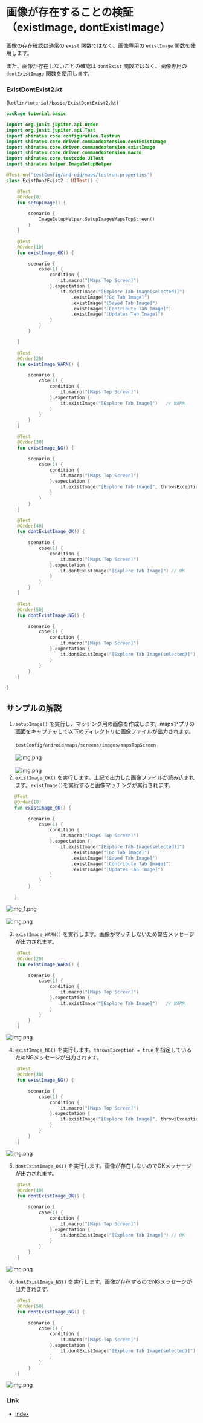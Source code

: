 # 画像が存在することの検証（existImage, dontExistImage）

画像の存在確認は通常の `exist` 関数ではなく、画像専用の `existImage` 関数を使用します。

また、画像が存在しないことの確認は `dontExist` 関数ではなく、画像専用の `dontExistImage` 関数を使用します。

### ExistDontExist2.kt

(`kotlin/tutorial/basic/ExistDontExist2.kt`)

```kotlin
package tutorial.basic

import org.junit.jupiter.api.Order
import org.junit.jupiter.api.Test
import shirates.core.configuration.Testrun
import shirates.core.driver.commandextension.dontExistImage
import shirates.core.driver.commandextension.existImage
import shirates.core.driver.commandextension.macro
import shirates.core.testcode.UITest
import shirates.helper.ImageSetupHelper

@Testrun("testConfig/android/maps/testrun.properties")
class ExistDontExist2 : UITest() {

    @Test
    @Order(0)
    fun setupImage() {

        scenario {
            ImageSetupHelper.SetupImagesMapsTopScreen()
        }
    }

    @Test
    @Order(10)
    fun existImage_OK() {

        scenario {
            case(1) {
                condition {
                    it.macro("[Maps Top Screen]")
                }.expectation {
                    it.existImage("[Explore Tab Image(selected)]")
                        .existImage("[Go Tab Image]")
                        .existImage("[Saved Tab Image]")
                        .existImage("[Contribute Tab Image]")
                        .existImage("[Updates Tab Image]")
                }
            }
        }

    }

    @Test
    @Order(20)
    fun existImage_WARN() {

        scenario {
            case(1) {
                condition {
                    it.macro("[Maps Top Screen]")
                }.expectation {
                    it.existImage("[Explore Tab Image]")   // WARN
                }
            }
        }
    }

    @Test
    @Order(30)
    fun existImage_NG() {

        scenario {
            case(1) {
                condition {
                    it.macro("[Maps Top Screen]")
                }.expectation {
                    it.existImage("[Explore Tab Image]", throwsException = true)   // NG
                }
            }
        }
    }

    @Test
    @Order(40)
    fun dontExistImage_OK() {

        scenario {
            case(1) {
                condition {
                    it.macro("[Maps Top Screen]")
                }.expectation {
                    it.dontExistImage("[Explore Tab Image]") // OK
                }
            }
        }
    }

    @Test
    @Order(50)
    fun dontExistImage_NG() {

        scenario {
            case(1) {
                condition {
                    it.macro("[Maps Top Screen]")
                }.expectation {
                    it.dontExistImage("[Explore Tab Image(selected)]") // NG
                }
            }
        }
    }

}
```

## サンプルの解説

1. `setupImage()`
   を実行し、マッチング用の画像を作成します。mapsアプリの画面をキャプチャして以下のディレクトリに画像ファイルが出力されます。<br><br>`testConfig/android/maps/screens/images/mapsTopScreen`
   <br><br> ![img.png](../../_images/setup_image_android_settings_top_screen.png) <br><br> ![img.png](../../_images/setup_image_android_settings_top_screen_2.png)
2. `existImage_OK()` を実行します。上記で出力した画像ファイルが読み込まれます。`existImage()`を実行すると画像マッチングが実行されます。

```kotlin
   @Test
   @Order(10)
   fun existImage_OK() {

        scenario {
            case(1) {
                condition {
                    it.macro("[Maps Top Screen]")
                }.expectation {
                    it.existImage("[Explore Tab Image(selected)]")
                        .existImage("[Go Tab Image]")
                        .existImage("[Saved Tab Image]")
                        .existImage("[Contribute Tab Image]")
                        .existImage("[Updates Tab Image]")
                }
            }
        }

   }
```

![img_1.png](../../_images/image_assertion_exist_image_maps_top_screen_1.png) <br><br>
![img.png](../../_images/image_assertion_exist_image_existimage_ok.png)

3. `existImage_WARN()` を実行します。画像がマッチしないため警告メッセージが出力されます。

```kotlin
    @Test
    @Order(20)
    fun existImage_WARN() {

        scenario {
            case(1) {
                condition {
                    it.macro("[Maps Top Screen]")
                }.expectation {
                    it.existImage("[Explore Tab Image]")   // WARN
                }
            }
        }
    }
```

![img.png](../../_images/image_assertion_exist_image_existimage_warn.png)

4. `existImage_NG()` を実行します。`throwsException = true` を指定しているためNGメッセージが出力されます。

```kotlin
    @Test
    @Order(30)
    fun existImage_NG() {

        scenario {
            case(1) {
                condition {
                    it.macro("[Maps Top Screen]")
                }.expectation {
                    it.existImage("[Explore Tab Image]", throwsException = true)   // NG
                }
            }
        }
    }
```

![img.png](../../_images/image_assertion_exist_image_existimage_ng.png)

5. `dontExistImage_OK()` を実行します。画像が存在しないのでOKメッセージが出力されます。

```kotlin
    @Test
    @Order(40)
    fun dontExistImage_OK() {

        scenario {
            case(1) {
                condition {
                    it.macro("[Maps Top Screen]")
                }.expectation {
                    it.dontExistImage("[Explore Tab Image]") // OK
                }
            }
        }
    }
```

![img.png](../../_images/image_assertion_exist_image_dontexistimage_ok.png)

6. `dontExistImage_NG()` を実行します。画像が存在するのでNGメッセージが出力されます。

```kotlin
    @Test
    @Order(50)
    fun dontExistImage_NG() {

        scenario {
            case(1) {
                condition {
                    it.macro("[Maps Top Screen]")
                }.expectation {
                    it.dontExistImage("[Explore Tab Image(selected)]") // NG
                }
            }
        }
    }
```

![img.png](../../_images/image_assertion_exist_image_dontexistimage_ng.png)

### Link

- [index](../../../index_ja.md)

